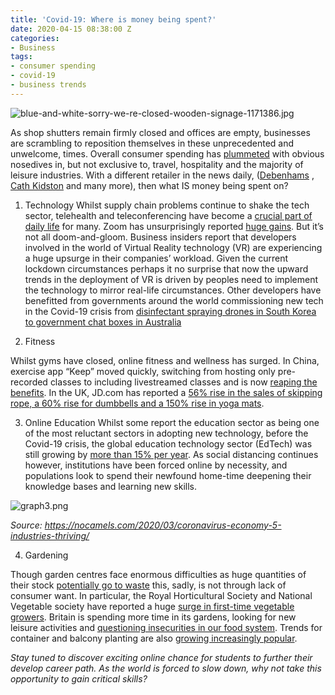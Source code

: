 ```yaml
---
title: 'Covid-19: Where is money being spent?'
date: 2020-04-15 08:38:00 Z
categories:
- Business
tags:
- consumer spending
- covid-19
- business trends
---
```


![blue-and-white-sorry-we-re-closed-wooden-signage-1171386.jpg](/uploads/blue-and-white-sorry-we-re-closed-wooden-signage-1171386.jpg)


As shop shutters remain firmly closed and offices are empty, businesses are scrambling to reposition themselves in these unprecedented and unwelcome, times. Overall consumer spending has [plummeted](https://www.ft.com/content/d184fa0a-6904-11ea-800d-da70cff6e4d3) with obvious nosedives in, but not exclusive to, travel, hospitality and the majority of leisure industries. 
With a different retailer in the news daily, ([Debenhams](https://www.bbc.co.uk/news/business-52182199) , [Cath Kidston](https://www.bbc.co.uk/news/business-52172005) and many more), then what IS money being spent on?

1.	Technology
Whilst supply chain problems continue to shake the tech sector, telehealth and teleconferencing have become a [crucial part of daily life](https://www.businessinsider.com/five-ways-coronavirus-will-affect-the-connectivity-tech-industry-2020?r=US&IR=T) for many. Zoom has unsurprisingly reported [huge gains](https://www.asiaone.com/money/company-might-be-biggest-winner-crisis). 
But it’s not all doom-and-gloom. Business insiders report that developers involved in the world of Virtual Reality technology (VR) are experiencing a huge upsurge in their companies’ workload. Given the current lockdown circumstances perhaps it no surprise that now the upward trends in the deployment of VR is driven by peoples need to implement the technology to mirror real-life circumstances. Other developers have benefitted from governments around the world commissioning new tech in the Covid-19  crisis from [disinfectant spraying drones in South Korea to government chat boxes in Australia](https://www.wsj.com/articles/fever-detecting-goggles-and-disinfectant-drones-countries-turn-to-tech-to-fight-coronavirus-11583832616?utm_source=Triggermail&utm_medium=email&utm_campaign=Post%20Blast%20bii-connectivity-and-tech:%20Five%20ways%20the%20coronavirus%20pandemic%20could%20impact%20the%20connectivity%20and%20tech%20industries&utm_term=BII%20List%20Connectivity%20Content%20ONLY)


2.	Fitness 

Whilst gyms have closed, online fitness and wellness has surged. In China, exercise app “Keep” moved quickly, switching from hosting only pre-recorded classes to including livestreamed classes and is now [reaping the benefits](https://news.cgtn.com/news/2020-03-31/Discover-the-world-of-online-fitness-during-the-COVID-19-pandemic-P9jWHcrPc4/index.html). 
In the UK, JD.com has reported a [56% rise in the sales of skipping rope, a 60% rise for dumbbells  and a 150% rise in yoga mats](https://nocamels.com/2020/03/coronavirus-economy-5-industries-thriving/). 

3.	Online Education
Whilst some report the education sector as being one of the most reluctant sectors in adopting new technology, before the Covid-19 crisis, the global education technology sector (EdTech) was still growing by [more than 15% per year](https://www.usnews.com/news/best-countries/articles/2020-04-02/coronavirus-pandemic-tests-countries-abilities-to-create-effective-online-education). As social distancing continues however, institutions have been forced online by necessity, and populations look to spend their newfound home-time deepening their knowledge bases and learning new skills. 

![graph3.png](/uploads/graph3.png)

*Source: https://nocamels.com/2020/03/coronavirus-economy-5-industries-thriving/*


4.	Gardening 

Though garden centres face enormous difficulties as huge quantities of their stock [potentially go to waste](https://www.bbc.co.uk/news/uk-england-devon-52111584) this, sadly, is not through lack of consumer want.
In particular, the Royal Horticultural Society and National Vegetable society have reported a huge [surge in first-time vegetable growers](https://www.bbc.co.uk/news/uk-england-52009161). Britain is spending more time in its gardens, looking for new leisure activities and [questioning insecurities in our food system](https://www.itv.com/news/london/2020-03-23/gardeners-turning-to-grow-your-own-during-coronavirus-crisis/). Trends for container and balcony planting are also [growing increasingly popular](https://www.ft.com/content/081aefd8-63a7-11ea-a6cd-df28cc3c6a68).

*Stay tuned to discover exciting online chance for students to further their develop career path. As the world is forced to slow down, why not take this opportunity to gain critical skills?* 

